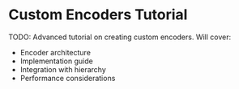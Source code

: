 # Custom Encoders Tutorial

TODO: Advanced tutorial on creating custom encoders. Will cover:
- Encoder architecture
- Implementation guide
- Integration with hierarchy
- Performance considerations

